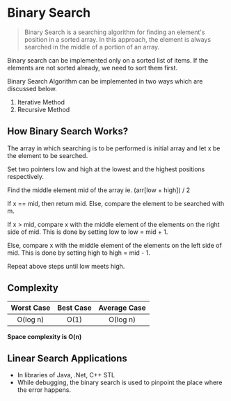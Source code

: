 # Binary Search

> Binary Search is a searching algorithm for finding an element's position in a sorted array. In this approach, the element is always searched in the middle of a portion of an array.

Binary search can be implemented only on a sorted list of items. If the elements are not sorted already, we need to sort them first.

Binary Search Algorithm can be implemented in two ways which are discussed below.

1. Iterative Method
2. Recursive Method

## How Binary Search Works?

The array in which searching is to be performed is initial array and let x be the element to be searched.

Set two pointers low and high at the lowest and the highest positions respectively.

Find the middle element mid of the array ie. (arr[low + high]) / 2

If x == mid, then return mid. Else, compare the element to be searched with m.

If x > mid, compare x with the middle element of the elements on the right side of mid. This is done by setting low to low = mid + 1.

Else, compare x with the middle element of the elements on the left side of mid. This is done by setting high to high = mid - 1.

Repeat above steps until low meets high.

## Complexity

| Worst Case | Best Case | Average Case |
| :--------: | :-------: | :----------: |
|  O(log n)  |   O(1)    |   O(log n)   |

**Space complexity is O(n)**

## Linear Search Applications

- In libraries of Java, .Net, C++ STL
- While debugging, the binary search is used to pinpoint the place where the error happens.
